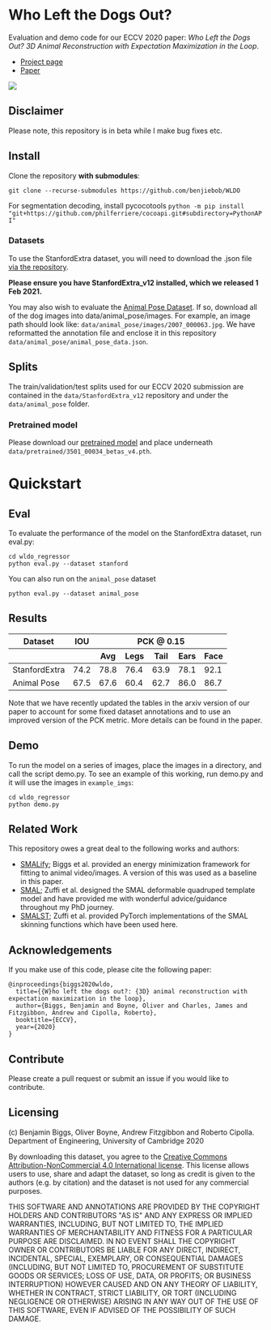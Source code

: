# Who Left the Dogs Out?

Evaluation and demo code for our ECCV 2020 paper: *Who Left the Dogs Out? 3D Animal Reconstruction with Expectation Maximization in the Loop*.

- [Project page](https://sites.google.com/view/wldo/home)
- [Paper](https://arxiv.org/abs/2007.11110)

![](docs/banner.jpg)

## Disclaimer

Please note, this repository is in beta while I make bug fixes etc.

## Install

Clone the repository **with submodules**:

`git clone --recurse-submodules https://github.com/benjiebob/WLDO`


For segmentation decoding, install pycocotools
`python -m pip install "git+https://github.com/philferriere/cocoapi.git#subdirectory=PythonAPI"`


### Datasets

To use the StanfordExtra dataset, you will need to download the .json file [via the repository](https://github.com/benjiebob/StanfordExtra). 

**Please ensure you have StanfordExtra_v12 installed, which we released 1 Feb 2021.**

You may also wish to evaluate the [Animal Pose Dataset](https://sites.google.com/view/animal-pose/). If so, download 
all of the dog images into data/animal_pose/images. For example, an image path should look like: `data/animal_pose/images/2007_000063.jpg`. We have reformatted the annotation file and enclose it in this repository `data/animal_pose/animal_pose_data.json`.

## Splits

The train/validation/test splits used for our ECCV 2020 submission are contained in the `data/StanfordExtra_v12` repository and under the `data/animal_pose` folder.

### Pretrained model

Please download our [pretrained model](https://drive.google.com/file/d/1khc-wttwBZ-I2ub1OgkhdB9aFDo0OMn4/view?usp=sharing) and place underneath `data/pretrained/3501_00034_betas_v4.pth`.

# Quickstart

## Eval

To evaluate the performance of the model on the StanfordExtra dataset, run eval.py:

```
cd wldo_regressor
python eval.py --dataset stanford
```

You can also run on the `animal_pose` dataset

```
python eval.py --dataset animal_pose
```

## Results

<table>
  <thead>
  <tr>
    <th>Dataset</th>
    <th>IOU</th>
    <th colspan="5">PCK @ 0.15</th>
  </tr>
  <tr>
    <th></th>
    <th></th>
    <th>Avg</th>
    <th>Legs</th>
    <th>Tail</th>
    <th>Ears</th>
    <th>Face</th>
  </tr>
  </thead>
  <tbody>
  <tr>
    <td>StanfordExtra</td>
    <td>74.2</td>
    <td>78.8</td>	
    <td>76.4</td>	
    <td>63.9</td>	
    <td>78.1</td>	
    <td>92.1</td>
  </tr>
  <tr>
    <td>Animal Pose</td>
    <td>67.5</td>	
    <td>67.6</td>	
    <td>60.4</td>	
    <td>62.7</td>	
    <td>86.0</td>	
    <td>86.7</td>
  </tr>
  </tbody>
</table>

Note that we have recently updated the tables in the arxiv version of our paper to account for some fixed dataset annotations and to use an improved version of the PCK metric. More details can be found in the paper.

## Demo

To run the model on a series of images, place the images in a directory, and call the script demo.py.
To see an example of this working, run demo.py and it will use the images in `example_imgs`:

```
cd wldo_regressor
python demo.py
```

## Related Work
This repository owes a great deal to the following works and authors:
- [SMALify](https://github.com/benjiebob/SMALify/); Biggs et al. provided an energy minimization framework for fitting to animal video/images. A version of this was used as a baseline in this paper.
- [SMAL](http://smal.is.tue.mpg.de/); Zuffi et al. designed the SMAL deformable quadruped template model and have provided me with wonderful advice/guidance throughout my PhD journey.
- [SMALST](https://github.com/silviazuffi/smalst); Zuffi et al. provided PyTorch implementations of the SMAL skinning functions which have been used here.

## Acknowledgements

If you make use of this code, please cite the following paper:

```
@inproceedings{biggs2020wldo,
  title={{W}ho left the dogs out?: {3D} animal reconstruction with expectation maximization in the loop},
  author={Biggs, Benjamin and Boyne, Oliver and Charles, James and Fitzgibbon, Andrew and Cipolla, Roberto},
  booktitle={ECCV},
  year={2020}
}
```

## Contribute
Please create a pull request or submit an issue if you would like to contribute.

## Licensing
(c) Benjamin Biggs, Oliver Boyne, Andrew Fitzgibbon and Roberto Cipolla. Department of Engineering, University of Cambridge 2020

By downloading this dataset, you agree to the [Creative Commons Attribution-NonCommercial 4.0 International license](https://creativecommons.org/licenses/by-nc-sa/4.0/). This license allows users to use, share and adapt the dataset, so long as credit is given to the authors (e.g. by citation) and the dataset is not used for any commercial purposes.

THIS SOFTWARE AND ANNOTATIONS ARE PROVIDED BY THE COPYRIGHT HOLDERS AND CONTRIBUTORS "AS IS" AND ANY EXPRESS OR IMPLIED WARRANTIES, INCLUDING, BUT NOT LIMITED TO, THE IMPLIED WARRANTIES OF MERCHANTABILITY AND FITNESS FOR A PARTICULAR PURPOSE ARE DISCLAIMED. IN NO EVENT SHALL THE COPYRIGHT OWNER OR CONTRIBUTORS BE LIABLE FOR ANY DIRECT, INDIRECT, INCIDENTAL, SPECIAL, EXEMPLARY, OR CONSEQUENTIAL DAMAGES (INCLUDING, BUT NOT LIMITED TO, PROCUREMENT OF SUBSTITUTE GOODS OR SERVICES; LOSS OF USE, DATA, OR PROFITS; OR BUSINESS INTERRUPTION) HOWEVER CAUSED AND ON ANY THEORY OF LIABILITY, WHETHER IN CONTRACT, STRICT LIABILITY, OR TORT (INCLUDING NEGLIGENCE OR OTHERWISE) ARISING IN ANY WAY OUT OF THE USE OF THIS SOFTWARE, EVEN IF ADVISED OF THE POSSIBILITY OF SUCH DAMAGE.

